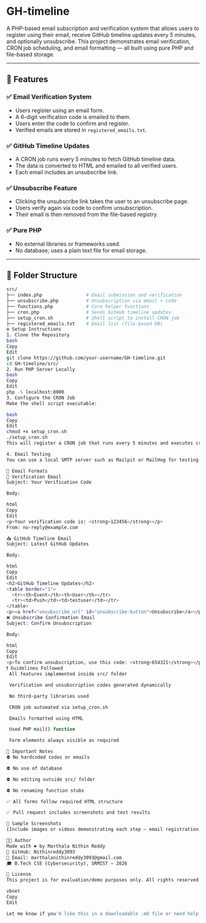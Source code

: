 # GH-timeline

A PHP-based email subscription and verification system that allows users to register using their email, receive GitHub timeline updates every 5 minutes, and optionally unsubscribe. This project demonstrates email verification, CRON job scheduling, and email formatting — all built using pure PHP and file-based storage.

---

## 🚀 Features

### ✅ Email Verification System
- Users register using an email form.
- A 6-digit verification code is emailed to them.
- Users enter the code to confirm and register.
- Verified emails are stored in `registered_emails.txt`.

### ✅ GitHub Timeline Updates
- A CRON job runs every 5 minutes to fetch GitHub timeline data.
- The data is converted to HTML and emailed to all verified users.
- Each email includes an unsubscribe link.

### ✅ Unsubscribe Feature
- Clicking the unsubscribe link takes the user to an unsubscribe page.
- Users verify again via code to confirm unsubscription.
- Their email is then removed from the file-based registry.

### ✅ Pure PHP
- No external libraries or frameworks used.
- No database; uses a plain text file for email storage.

---

## 🧱 Folder Structure

```bash
src/
├── index.php                # Email submission and verification
├── unsubscribe.php          # Unsubscription via email + code
├── functions.php            # Core helper functions
├── cron.php                 # Sends GitHub timeline updates
├── setup_cron.sh            # Shell script to install CRON job
├── registered_emails.txt    # Email list (file-based DB)
⚙️ Setup Instructions
1. Clone the Repository
bash
Copy
Edit
git clone https://github.com/your-username/GH-timeline.git
cd GH-timeline/src/
2. Run PHP Server Locally
bash
Copy
Edit
php -S localhost:8000
3. Configure the CRON Job
Make the shell script executable:

bash
Copy
Edit
chmod +x setup_cron.sh
./setup_cron.sh
This will register a CRON job that runs every 5 minutes and executes cron.php to email all users.

4. Email Testing
You can use a local SMTP server such as Mailpit or MailHog for testing email functionality.

📩 Email Formats
🔐 Verification Email
Subject: Your Verification Code

Body:

html
Copy
Edit
<p>Your verification code is: <strong>123456</strong></p>
From: no-reply@example.com

📥 GitHub Timeline Email
Subject: Latest GitHub Updates

Body:

html
Copy
Edit
<h2>GitHub Timeline Updates</h2>
<table border="1">
  <tr><th>Event</th><th>User</th></tr>
  <tr><td>Push</td><td>testuser</td></tr>
</table>
<p><a href="unsubscribe_url" id="unsubscribe-button">Unsubscribe</a></p>
❌ Unsubscribe Confirmation Email
Subject: Confirm Unsubscription

Body:

html
Copy
Edit
<p>To confirm unsubscription, use this code: <strong>654321</strong></p>
❗ Guidelines Followed
 All features implemented inside src/ folder

 Verification and unsubscription codes generated dynamically

 No third-party libraries used

 CRON job automated via setup_cron.sh

 Emails formatted using HTML

 Used PHP mail() function

 Form elements always visible as required

📎 Important Notes
⛔ No hardcoded codes or emails

⛔ No use of database

⛔ No editing outside src/ folder

⛔ No renaming function stubs

✅ All forms follow required HTML structure

✅ Pull request includes screenshots and test results

🧪 Sample Screenshots
(Include images or videos demonstrating each step — email registration, verification, update email, and unsubscription.)

👨‍💻 Author
Made with ❤️ by Marthala Nithin Reddy
🔗 GitHub: Nithinreddy3093
📧 Email: marthalanithinreddy3093@gmail.com
🎓 B.Tech CSE (Cybersecurity), SRMIST – 2026

📜 License
This project is for evaluation/demo purposes only. All rights reserved by Kalvium.

vbnet
Copy
Edit

Let me know if you'd like this in a downloadable .md file or need help embedding screenshots and video links.








